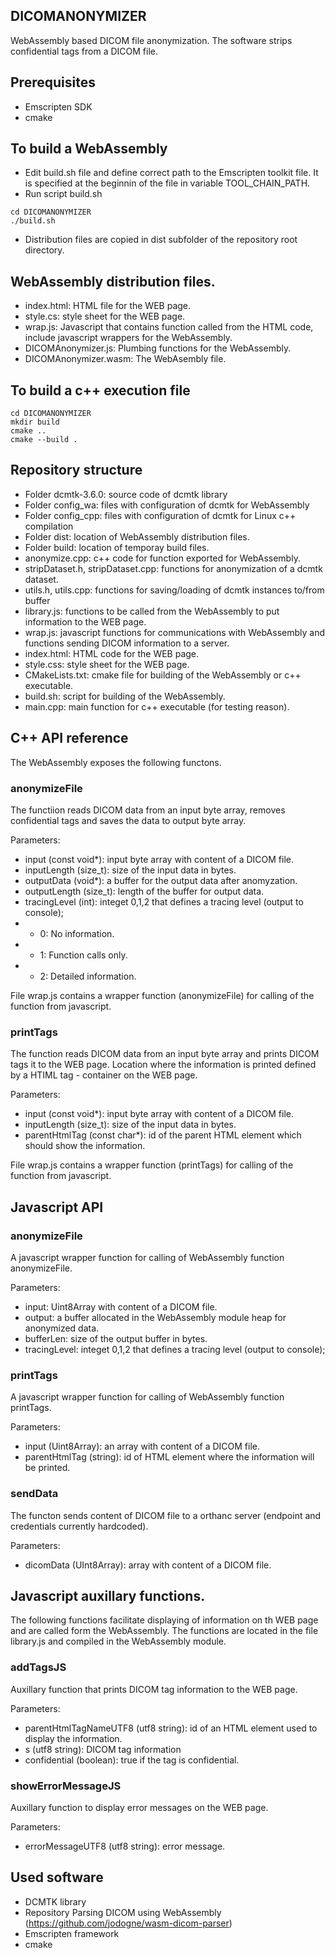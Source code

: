 ## DICOMANONYMIZER
[](images/web.png)

WebAssembly based DICOM file anonymization. The software strips confidential tags from a DICOM file.
## Prerequisites
- Emscripten SDK
- cmake
## To build a WebAssembly 
- Edit build.sh file and define correct path to the Emscripten toolkit file. It is specified at the beginnin of the file in variable TOOL_CHAIN_PATH.
- Run script build.sh
```
cd DICOMANONYMIZER
./build.sh
```
- Distribution files are copied in dist subfolder of the repository root directory.
## WebAssembly distribution files.
- index.html: HTML file for the WEB page.
- style.cs: style sheet for the WEB page.
- wrap.js: Javascript that contains function called from the HTML code, include javascript wrappers for the WebAssembly.
- DICOMAnonymizer.js: Plumbing functions for the WebAssembly.
- DICOMAnonymizer.wasm: The WebAsembly file.
## To build a c++ execution file
```
cd DICOMANONYMIZER
mkdir build
cmake ..
cmake --build .
```
## Repository structure
- Folder dcmtk-3.6.0: source code of dcmtk library
- Folder config_wa: files with configuration of dcmtk for WebAssembly
- Folder config_cpp: files with configuration of dcmtk for Linux c++ compilation
- Folder dist: location of WebAssembly distribution files.
- Folder build: location of temporay build files.
- anonymize.cpp: c++ code for function exported for WebAssembly.
- stripDataset.h, stripDataset.cpp: functions for anonymization of a dcmtk dataset.
- utils.h, utils.cpp: functions for saving/loading of dcmtk instances to/from buffer
- library.js: functions to be called from the WebAssembly to put information to the WEB page.
- wrap.js: javascript functions for communications with WebAssembly and functions sending DICOM information to a server.
- index.html: HTML code for the WEB page.
- style.css: style sheet for the WEB page.
- CMakeLists.txt: cmake file for building of the WebAssembly or c++ executable.
- build.sh: script for building of the WebAssembly.
- main.cpp: main function for c++ executable (for testing reason).
## C++ API reference
The WebAssembly exposes the following functons.
### anonymizeFile
The functiion reads DICOM data from an input byte array, removes confidential tags and saves the data to output byte array. 

Parameters:
- input (const void*): input byte array with content of a DICOM file.
- inputLength (size_t): size of the input data in bytes.
- outputData (void*): a buffer for the output data after anomyzation.
- outputLength (size_t): length of the buffer for output data.
- tracingLevel (int): integet 0,1,2 that defines a tracing level (output to console);
- - 0: No information.
- - 1: Function calls only.
- - 2: Detailed information.  

File wrap.js contains a wrapper function (anonymizeFile) for calling of the function from javascript.
### printTags
The function reads DICOM data from an input byte array and prints DICOM tags it to the WEB page. Location where the information is printed defined by a HTIML tag - container on the WEB page.

Parameters:
- input (const void*): input byte array with content of a DICOM file.
- inputLength (size_t): size of the input data in bytes.
- parentHtmlTag (const char*): id of the parent HTML element which should show the information.

File wrap.js contains a wrapper function (printTags) for calling of the function from javascript.

## Javascript API
### anonymizeFile
A javascript wrapper function for calling of WebAssembly function anonymizeFile.

Parameters:
- input: Uint8Array with content of a DICOM file.
- output: a buffer allocated in the WebAssembly module heap for anonymized data.
- bufferLen: size of the output buffer in bytes.
- tracingLevel:  integet 0,1,2 that defines a tracing level (output to console);

### printTags
A javascript wrapper function for calling of WebAssembly function printTags.

Parameters:
- input (Uint8Array): an array with content of a DICOM file.
- parentHtmlTag (string): id of HTML element where the information will be printed.

### sendData
The functon sends content of DICOM file to a orthanc server (endpoint and credentials currently hardcoded).

Parameters:
- dicomData (UInt8Array): array with content of a DICOM file.

## Javascript auxillary functions.
The following functions facilitate displaying of information on th WEB page and are called form the WebAssembly. The functions are located in the file library.js and compiled in the WebAssembly module.
### addTagsJS
Auxillary function that prints DICOM tag information to the WEB page.

Parameters:
- parentHtmlTagNameUTF8 (utf8 string): id of an HTML element used to display the information.
- s (utf8 string): DICOM tag information
- confidential (boolean): true if the tag is confidential.
### showErrorMessageJS
Auxillary function to display error messages on the WEB page.

Parameters:
- errorMessageUTF8 (utf8 string): error message.

## Used software
- DCMTK library
- Repository Parsing DICOM using WebAssembly (https://github.com/jodogne/wasm-dicom-parser)
- Emscripten framework
- cmake

